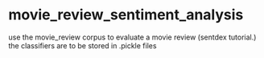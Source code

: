 # movie_review_sentiment_analysis
use the movie_review corpus to evaluate a movie review (sentdex tutorial.)
the classifiers are to be stored in .pickle files

